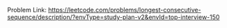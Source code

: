 Problem Link: https://leetcode.com/problems/longest-consecutive-sequence/description/?envType=study-plan-v2&envId=top-interview-150

```

```
